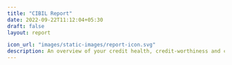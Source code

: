 ```yaml
---
title: "CIBIL Report"
date: 2022-09-22T11:12:04+05:30
draft: false
layout: report

icon_url: "images/static-images/report-icon.svg"
description: An overview of your credit health, credit-worthiness and credit utilization.
---
```


